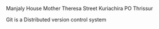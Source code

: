 Manjaly House 
Mother Theresa Street
Kuriachira PO Thrissur

Git is a Distributed version control system

